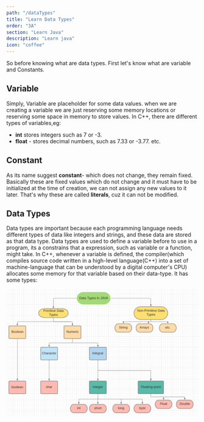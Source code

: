 ```yaml
---
path: "/dataTypes"
title: "Learn Data Types"
order: "3A"
section: "Learn Java"
description: "Learn java"
icon: "coffee"
---
```


So before knowing what are data types. First let's know what are variable and Constants.

## Variable

Simply, Variable are placeholder for some data values. when we are creating a variable we are just
reserving some memory
locations or reserving some space in memory to store values. In C++, there are different types of variables,eg:

- **int** stores integers such as 7 or -3.
- **float** - stores decimal numbers, such as 7.33 or -3.77.
  etc.

## Constant

As its name suggest **constant**- which does not change, they remain fixed. Basically these are fixed values which
do not change and it must have to be initialized at the time of creation, we can not assign any new values to
it later. That's why these are called **literals**, cuz it can not be modified.

## Data Types

Data types are important because each programming language needs different types of data like integers and
strings, and these data are stored as that data type. Data types are used to define a variable before to use in a
program, its a constrains that a expression, such as variable or a function, might take.
In C++, whenever a variable is defined, the compiler(which compiles source code written in a high-level language(C++)
into a set of machine-language that can be understood by a digital computer's CPU) allocates some memory for that
variable based on their data-type. It has some types:

![data-types](./images/dataTypes.png)
